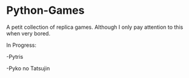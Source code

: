 # Python-Games
A petit collection of replica games. Although I only pay attention to this when very bored.

In Progress:

-Pytris

-Pyko no Tatsujin
